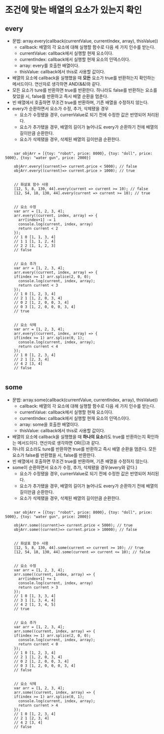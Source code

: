 # 조건에 맞는 배열의 요소가 있는지 확인
## every
* 문법: array.every(callback(currentValue, currentIndex, array), thisValue))
  * callback: 배열의 각 요소에 대해 실행할 함수로 다음 세 가지 인수를 받는다.
  * currentValue: callback에서 실행할 현재 요소이다.
  * currentIndex: callback에서 실행할 현재 요소의 인덱스이다.
  * array: every를 호출한 배열이다.
  * thisValue: callback에서 this로 사용할 값이다.
* 배열의 요소에 callback을 실행했을 때 **모든** 요소가 true를 반환하는지 확인하는 메서드이다. 연산자로 생각하면 AND(&&)와 같다.
* 모든 요소가 ture를 반환하면 true를 반환한다. 하나라도 false를 반환하는 요소를 찾았을 시, false를 반환하고 즉시 배열 순환을 멈춘다.
* 빈 배열에서 호출하면 무조건 true를 반환하며, 기존 배열을 수정하지 않는다.
* every가 순환하면서 요소가 수정, 추가, 삭제됐을 경우
  * 요소가 수정됐을 경우, currenValue로 되기 전에 수정한 값은 반영되어 처리된다.
  * 요소가 추가됐을 경우, 배열의 길이가 늘어나도 every가 순환하기 전에 배열의 길이만큼 순환한다.
  * 요소가 삭제됐을 경우, 삭제된 배열의 길이만큼 순환한다.
<pre>
  <code>
    var objArr = [{toy: "robot", price: 8000}, {toy: "doll", price: 5000}, {toy: "water gun", price: 2000}]
    
    objArr.every((current)=> current.price < 5000); // false
    objArr.every((current)=> current.price > 1000); // true


    // 화살표 함수 사용
    [12, 5, 8, 130, 44].every(current => current >= 10); // false
    [12, 54, 18, 130, 44].every(current => current >= 10); // true


    // 요소 수정
    var arr = [1, 2, 3, 4];
    arr.every((current, index, array) => {
      arr[index+1] -= 1
      console.log(current, index, array)
      return current < 2
    });
    // 1 0 [1, 1, 3, 4]
    // 1 1 [1, 1, 2, 4]
    // 2 2 [1, 1, 2, 3]
    // false


    // 요소 추가
    var arr = [1, 2, 3, 4];
    arr.every((current, index, array) => {
    if(index >= 1) arr.splice(2, 0, 0);
      console.log(current, index, array);
      return current < 3
    });
    // 1 0 [1, 2, 3, 4]
    // 2 1 [1, 2, 0, 3, 4]
    // 0 2 [1, 2, 0, 0, 3, 4]
    // 0 3 [1, 2, 0, 0, 0, 3, 4]
    // true


    // 요소 삭제
    var arr = [1, 2, 3, 4];
    arr.every((current, index, array) => {
    if(index >= 1) arr.splice(0, 1);
      console.log(current, index, array);
      return current < 4
    });
    // 1 0 [1, 2, 3, 4]
    // 2 1 [2, 3, 4]
    // 4 2 [3, 4]
    // false
  </code>
</pre>

## some
* 문법: array.some(callback(currentValue, currentIndex, array), thisValue))
  * callback: 배열의 각 요소에 대해 실행할 함수로 다음 세 가지 인수를 받는다.
  * currentValue: callback에서 실행할 현재 요소이다.
  * currentIndex: callback에서 실행할 현재 요소의 인덱스이다.
  * array: some을 호출한 배열이다.
  * thisValue: callback에서 this로 사용할 값이다.
* 배열의 요소에 callback을 실행했을 때 **하나의 요소**라도 true를 반환하는지 확인하는 메서드이다. 연산자로 생각하면 OR(||)과 같다.
* 하나의 요소라도 ture를 반환하면 true를 반환하고 즉시 배열 순환을 멈춘다. 모든 요소가 false를 반환했을 시, false를 반환한다.
* 빈 배열에서 호출하면 무조건 true를 반환하며, 기존 배열을 수정하지 않는다.
* some이 순환하면서 요소가 수정, 추가, 삭제됐을 경우(every와 같다.)
  * 요소가 수정됐을 경우, currenValue로 되기 전에 수정한 값은 반영되어 처리된다.
  * 요소가 추가됐을 경우, 배열의 길이가 늘어나도 every가 순환하기 전에 배열의 길이만큼 순환한다.
  * 요소가 삭제됐을 경우, 삭제된 배열의 길이만큼 순환한다.
<pre>
  <code>
    var objArr = [{toy: "robot", price: 8000}, {toy: "doll", price: 5000}, {toy: "water gun", price: 2000}]
    
    objArr.some((current)=> current.price < 5000); // true
    objArr.some((current)=> current.price > 10000); // false


    // 화살표 함수 사용
    [12, 5, 8, 130, 44].some(current => current >= 10); // true
    [12, 54, 18, 130, 44].some(current => current <= 10); // false


    // 요소 수정
    var arr = [1, 2, 3, 4];
    arr.some((current, index, array) => {
      arr[index+1] += 1
      console.log(current, index, array)
      return current > 3
    });
    // 1 0 [1, 3, 3, 4]
    // 3 1 [1, 3, 4, 4]
    // 4 2 [1, 3, 4, 5]
    // true


    // 요소 추가
    var arr = [1, 2, 3, 4];
    arr.some((current, index, array) => {
    if(index >= 1) arr.splice(2, 0, 0);
      console.log(current, index, array);
      return current < 0
    });
    // 1 0 [1, 2, 3, 4]
    // 2 1 [1, 2, 0, 3, 4]
    // 0 2 [1, 2, 0, 0, 3, 4]
    // 0 3 [1, 2, 0, 0, 0, 3, 4]
    // false


    // 요소 삭제
    var arr = [1, 2, 3, 4];
    arr.some((current, index, array) => {
    if(index >= 1) arr.splice(0, 1);
      console.log(current, index, array);
      return current > 4
    });
    // 1 0 [1, 2, 3, 4]
    // 2 1 [2, 3, 4]
    // 4 2 [3, 4]
    // false
  </code>
</pre>